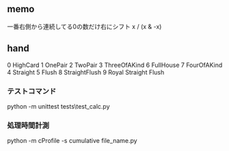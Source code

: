 ## memo
   一番右側から連続してる0の数だけ右にシフト
   x / (x & -x)

## hand
 0 HighCard
 1 OnePair
 2 TwoPair
 3 ThreeOfAKind
 6 FullHouse
 7 FourOfAKind
 4 Straight
 5 Flush
 8 StraightFlush
 9 Royal Straight Flush

### テストコマンド
python -m unittest tests\test_calc.py

### 処理時間計測
python -m cProfile -s cumulative file_name.py
